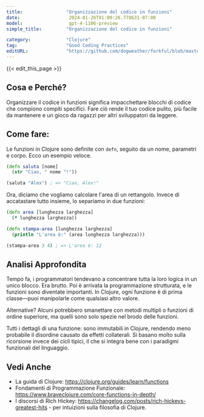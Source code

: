 ```yaml
---
title:                "Organizzazione del codice in funzioni"
date:                  2024-01-26T01:09:26.778631-07:00
model:                 gpt-4-1106-preview
simple_title:         "Organizzazione del codice in funzioni"

category:             "Clojure"
tag:                  "Good Coding Practices"
editURL:              "https://github.com/dogweather/forkful/blob/master/content/it/clojure/organizing-code-into-functions.md"
---
```


{{< edit_this_page >}}

## Cosa e Perché?

Organizzare il codice in funzioni significa impacchettare blocchi di codice che compiono compiti specifici. Fare ciò rende il tuo codice pulito, più facile da mantenere e un gioco da ragazzi per altri sviluppatori da leggere.

## Come fare:

Le funzioni in Clojure sono definite con `defn`, seguito da un nome, parametri e corpo. Ecco un esempio veloce.

```Clojure
(defn saluta [nome]
  (str "Ciao, " nome "!"))

(saluta "Alex") ; => "Ciao, Alex!"
```

Ora, diciamo che vogliamo calcolare l'area di un rettangolo. Invece di accatastare tutto insieme, lo separiamo in due funzioni:

```Clojure
(defn area [lunghezza larghezza]
  (* lunghezza larghezza))

(defn stampa-area [lunghezza larghezza]
  (println "L'area è:" (area lunghezza larghezza)))

(stampa-area 3 4) ; => L'area è: 12
```

## Analisi Approfondita

Tempo fa, i programmatori tendevano a concentrare tutta la loro logica in un unico blocco. Era brutto. Poi è arrivata la programmazione strutturata, e le funzioni sono diventate importanti. In Clojure, ogni funzione è di prima classe—puoi manipolarle come qualsiasi altro valore.

Alternative? Alcuni potrebbero smanettare con metodi multipli o funzioni di ordine superiore, ma quelli sono solo spezie nel brodo delle funzioni.

Tutti i dettagli di una funzione: sono immutabili in Clojure, rendendo meno probabile il disordine causato da effetti collaterali. Si basano molto sulla ricorsione invece dei cicli tipici, il che si integra bene con i paradigmi funzionali del linguaggio.

## Vedi Anche

- La guida di Clojure: https://clojure.org/guides/learn/functions
- Fondamenti di Programmazione Funzionale: https://www.braveclojure.com/core-functions-in-depth/
- I discorsi di Rich Hickey: https://changelog.com/posts/rich-hickeys-greatest-hits - per intuizioni sulla filosofia di Clojure.
